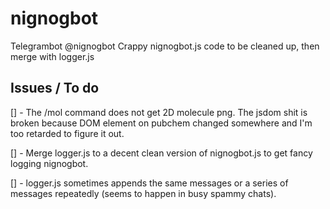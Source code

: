 # nignogbot

Telegrambot @nignogbot
Crappy nignogbot.js code to be cleaned up, then merge with logger.js 

## Issues / To do

[] - The /mol command does not get 2D molecule png. The jsdom shit is broken because DOM element on pubchem changed somewhere and I'm too retarded to figure it out.

[] - Merge logger.js to a decent clean version of nignogbot.js to get fancy logging nignogbot.

[] - logger.js sometimes appends the same messages or a series of messages repeatedly (seems to happen in busy spammy chats).
